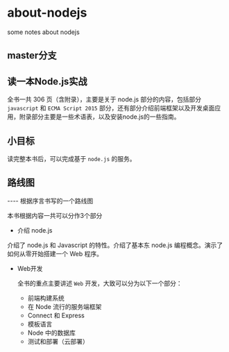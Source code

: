 # about-nodejs
some notes about nodejs

## master分支

## 读一本Node.js实战

全书一共 306 页（含附录），主要是关于 node.js 部分的内容，包括部分 `javascript` 和 `ECMA Script 2015` 部分，还有部分介绍前端框架以及开发桌面应用，附录部分主要是一些术语表，以及安装node.js的一些指南。



## 小目标

读完整本书后，可以完成基于 `node.js`  的服务。



## 路线图

---- 根据序言书写的一个路线图

本书根据内容一共可以分作3个部分

-  介绍 node.js

  介绍了 node.js 和 Javascript 的特性。介绍了基本东 node.js 编程概念。演示了 如何从零开始搭建一个 Web 程序。

- Web开发

  全书的重点主要讲述 `Web` 开发，大致可以分为以下一个部分：

  - 前端构建系统
  - 在 Node 流行的服务端框架
  - Connect 和 Express
  - 模板语言
  - Node 中的数据库
  - 测试和部署（云部署）
